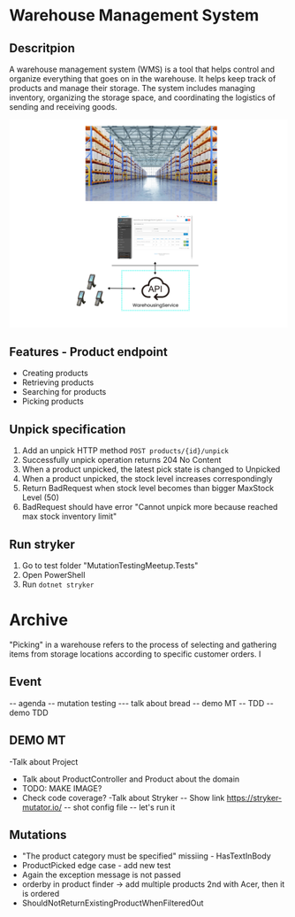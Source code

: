 # Warehouse Management System

## Descritpion

A warehouse management system (WMS) is a tool that helps control and organize everything that goes on in the warehouse. It helps keep track of products and manage their storage. The system includes managing inventory, organizing the storage space, and coordinating the logistics of sending and receiving goods.

![WMS](./WMS.png)


## Features - Product endpoint
- Creating products
- Retrieving products
- Searching for products
- Picking products


## Unpick specification
1. Add an unpick HTTP method `POST products/{id}/unpick`
2. Successfully unpick operation returns 204 No Content
3. When a product unpicked, the latest pick state is changed to Unpicked
4. When a product unpicked, the stock level increases correspondingly
5. Return BadRequest when stock level becomes than bigger MaxStock Level (50)
6. BadRequest should have error "Cannot unpick more because reached max stock inventory limit"


## Run stryker
1. Go to test folder "MutationTestingMeetup.Tests"
2. Open PowerShell
3. Run
```dotnet stryker```

# Archive
"Picking" in a warehouse refers to the process of selecting and gathering items from storage locations according to specific customer orders. I
## Event
-- agenda
-- mutation testing
--- talk about bread
-- demo MT
-- TDD
-- demo TDD

## DEMO MT
-Talk about Project
- Talk about ProductController and Product about the domain
- TODO: MAKE IMAGE?
- Check code coverage?
-Talk about Stryker
-- Show link https://stryker-mutator.io/
-- shot config file
-- let's run it


## Mutations
- "The product category must be specified" missiing - HasTextInBody
- ProductPicked edge case - add new test
- Again the exception message is not passed
- orderby in product finder -> add multiple products 2nd with Acer, then it is ordered
- ShouldNotReturnExistingProductWhenFilteredOut